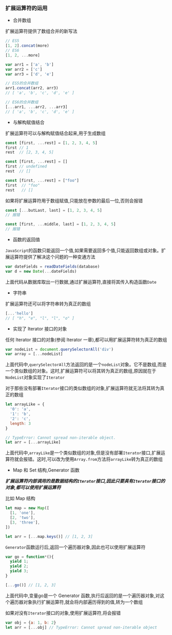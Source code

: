 ### 扩展运算符的运用
- 合并数组

扩展运算符提供了数组合并的新写法

```javascript
// ES5
[1, 2].concat(more)
// ES6
[1, 2, ...more]

var arr1 = ['a', 'b']
var arr2 = ['c']
var arr3 = ['d', 'e']

// ES5的合并数组
arr1.concat(arr2, arr3)
// [ 'a', 'b', 'c', 'd', 'e' ]

// ES6的合并数组
[...arr1, ...arr2, ...arr3]
// [ 'a', 'b', 'c', 'd', 'e' ]
```

- 与解构赋值结合

扩展运算符可以与解构赋值结合起来,用于生成数组

```javascript
const [first, ...rest] = [1, 2, 3, 4, 5]
first // 1
rest  // [2, 3, 4, 5]

const [first, ...rest] = []
first // undefined
rest  // []

const [first, ...rest] = ["foo"]
first  // "foo"
rest   // []
```

如果将扩展运算符用于数组赋值,只能放在参数的最后一位,否则会报错

```javascript
const [...butLast, last] = [1, 2, 3, 4, 5]
// 报错

const [first, ...middle, last] = [1, 2, 3, 4, 5]
// 报错
```

- 函数的返回值

`JavaScript`的函数只能返回一个值,如果需要返回多个值,只能返回数组或对象。扩展运算符提供了解决这个问题的一种变通方法

```javascript
var dateFields = readDateFields(database)
var d = new Date(...dateFields)
```

上面代码从数据库取出一行数据,通过扩展运算符,直接将其传入构造函数`Date`

- 字符串

扩展运算符还可以将字符串转为真正的数组

```javascript
[...'hello']
// [ "h", "e", "l", "l", "o" ]
```

- 实现了 Iterator 接口的对象

任何 Iterator 接口的对象(参阅 Iterator 一章),都可以用扩展运算符转为真正的数组

```javascript
var nodeList = document.querySelectorAll('div')
var array = [...nodeList]
```

上面代码中,`querySelectorAll`方法返回的是一个`nodeList`对象。它不是数组,而是一个类似数组的对象。这时,扩展运算符可以将其转为真正的数组,原因就在于`NodeList`对象实现了`Iterator`

对于那些没有部署`Iterator`接口的类似数组的对象,扩展运算符就无法将其转为真正的数组

```javascript
let arrayLike = {
  '0': 'a',
  '1': 'b',
  '2': 'c',
  length: 3
}

// TypeError: Cannot spread non-iterable object.
let arr = [...arrayLike]
```

上面代码中,`arrayLike`是一个类似数组的对象,但是没有部署`Iterator`接口,扩展运算符就会报错。这时,可以改为使用`Array.from`方法将`arrayLike`转为真正的数组

- Map 和 Set 结构,Generator 函数

**_扩展运算符内部调用的是数据结构的`Iterator`接口,因此只要具有`Iterator`接口的对象,都可以使用扩展运算符_**

比如 Map 结构

```javascript
let map = new Map([
  [1, 'one'],
  [2, 'two'],
  [3, 'three'],
])

let arr = [...map.keys()] // [1, 2, 3]
```

`Generator`函数运行后,返回一个遍历器对象,因此也可以使用扩展运算符

```javascript
var go = function*(){
  yield 1;
  yield 2;
  yield 3;
}

[...go()] // [1, 2, 3]
```

上面代码中,变量go是一个 Generator 函数,执行后返回的是一个遍历器对象,对这个遍历器对象执行扩展运算符,就会将内部遍历得到的值,转为一个数组

如果对没有`Iterator`接口的对象,使用扩展运算符,将会报错

```javascript
var obj = {a: 1, b: 2}
let arr = [...obj] // TypeError: Cannot spread non-iterable object
```
